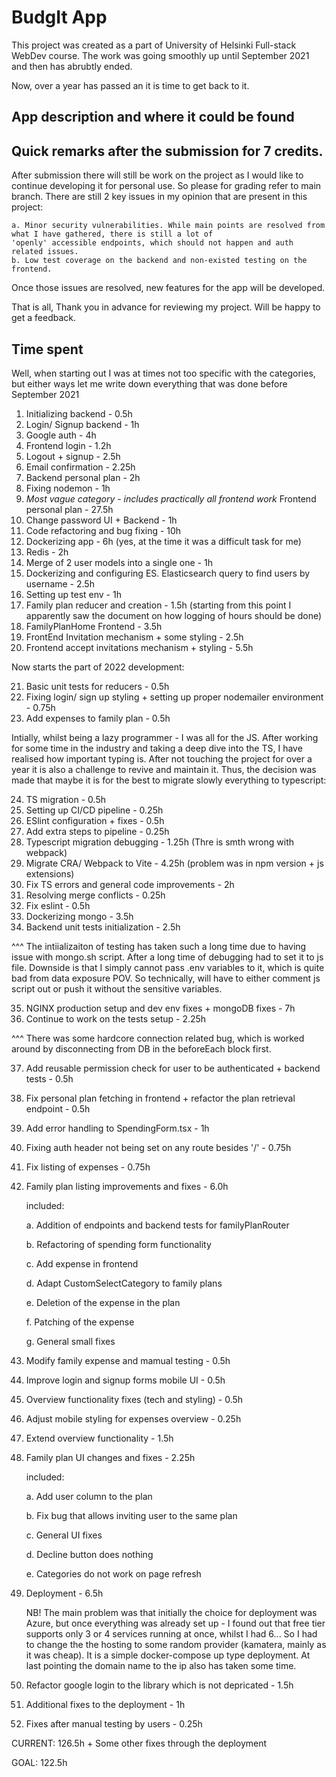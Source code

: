 # BudgIt App

This project was created as a part of University of Helsinki Full-stack WebDev course. The work was going smoothly up until September 2021 and then has abrubtly ended.

Now, over a year has passed an it is time to get back to it.

## App description and where it could be found

## Quick remarks after the submission for 7 credits.

After submission there will still be work on the project as I would like to continue developing it for personal use. So please for grading refer to main branch. There are still 2 key issues in my opinion that are present in this project:

    a. Minor security vulnerabilities. While main points are resolved from what I have gathered, there is still a lot of
    'openly' accessible endpoints, which should not happen and auth related issues.
    b. Low test coverage on the backend and non-existed testing on the frontend.

Once those issues are resolved, new features for the app will be developed.

That is all,
Thank you in advance for reviewing my project.
Will be happy to get a feedback.

## Time spent

Well, when starting out I was at times not too specific with the categories, but either ways let me write down everything that was done before September 2021

1. Initializing backend - 0.5h
2. Login/ Signup backend - 1h
3. Google auth - 4h
4. Frontend login - 1.2h
5. Logout + signup - 2.5h
6. Email confirmation - 2.25h
7. Backend personal plan - 2h
8. Fixing nodemon - 1h
9. _Most vague category - includes practically all frontend work_ Frontend personal plan - 27.5h
10. Change password UI + Backend - 1h
11. Code refactoring and bug fixing - 10h
12. Dockerizing app - 6h (yes, at the time it was a difficult task for me)
13. Redis - 2h
14. Merge of 2 user models into a single one - 1h
15. Dockerizing and configuring ES. Elasticsearch query to find users by username - 2.5h
16. Setting up test env - 1h
17. Family plan reducer and creation - 1.5h (starting from this point I apparently saw the document on how logging of hours should be done)
18. FamilyPlanHome Frontend - 3.5h
19. FrontEnd Invitation mechanism + some styling - 2.5h
20. Frontend accept invitations mechanism + styling - 5.5h

Now starts the part of 2022 development:

21. Basic unit tests for reducers - 0.5h
22. Fixing login/ sign up styling + setting up proper nodemailer environment - 0.75h
23. Add expenses to family plan - 0.5h

Intially, whilst being a lazy programmer - I was all for the JS. After working for some time in the industry and taking a deep dive into the TS, I have realised how important typing is. After not touching the project for over a year it is also a challenge to revive and maintain it. Thus, the decision was made that maybe it is for the best to migrate slowly everything to typescript:

24. TS migration - 0.5h
25. Setting up CI/CD pipeline - 0.25h
26. ESlint configuration + fixes - 0.5h
27. Add extra steps to pipeline - 0.25h
28. Typescript migration debugging - 1.25h (Thre is smth wrong with webpack)
29. Migrate CRA/ Webpack to Vite - 4.25h (problem was in npm version + js extensions)
30. Fix TS errors and general code improvements - 2h
31. Resolving merge conflicts - 0.25h
32. Fix eslint - 0.5h
33. Dockerizing mongo - 3.5h
34. Backend unit tests initialization - 2.5h

^^^ The intiializaiton of testing has taken such a long time due to having issue with mongo.sh script. After a long time of debugging had to set it to js file.
Downside is that I simply cannot pass .env variables to it, which is quite bad from data exposure POV. So technically, will have to either comment js script out or
push it without the sensitive variables.

35. NGINX production setup and dev env fixes + mongoDB fixes - 7h
36. Continue to work on the tests setup - 2.25h

^^^ There was some hardcore connection related bug, which is worked around by
disconnecting from DB in the beforeEach block first.

37. Add reusable permission check for user to be authenticated + backend tests - 0.5h
38. Fix personal plan fetching in frontend + refactor the plan retrieval endpoint - 0.5h
39. Add error handling to SpendingForm.tsx - 1h
40. Fixing auth header not being set on any route besides '/' - 0.75h
41. Fix listing of expenses - 0.75h
42. Family plan listing improvements and fixes - 6.0h

    included:

    a. Addition of endpoints and backend tests for familyPlanRouter

    b. Refactoring of spending form functionality

    c. Add expense in frontend

    d. Adapt CustomSelectCategory to family plans

    e. Deletion of the expense in the plan

    f. Patching of the expense

    g. General small fixes

43. Modify family expense and mamual testing - 0.5h
44. Improve login and signup forms mobile UI - 0.5h
45. Overview functionality fixes (tech and styling) - 0.5h
46. Adjust mobile styling for expenses overview - 0.25h
47. Extend overview functionality - 1.5h
48. Family plan UI changes and fixes - 2.25h

    included:

    a. Add user column to the plan

    b. Fix bug that allows inviting user to the same plan

    c. General UI fixes

    d. Decline button does nothing

    e. Categories do not work on page refresh

49. Deployment - 6.5h

    NB! The main problem was that initially the choice for deployment was Azure, but once everything was already set up - I found out that free tier supports only
    3 or 4 services running at once, whilst I had 6... So I had to change the the hosting to some random provider (kamatera, mainly as it was cheap). It is a simple
    docker-compose up type deployment. At last pointing the domain name to the ip also has taken some time.

50. Refactor google login to the library which is not depricated - 1.5h

51. Additional fixes to the deployment - 1h

52. Fixes after manual testing by users - 0.25h

CURRENT: 126.5h + Some other fixes through the deployment

GOAL: 122.5h
